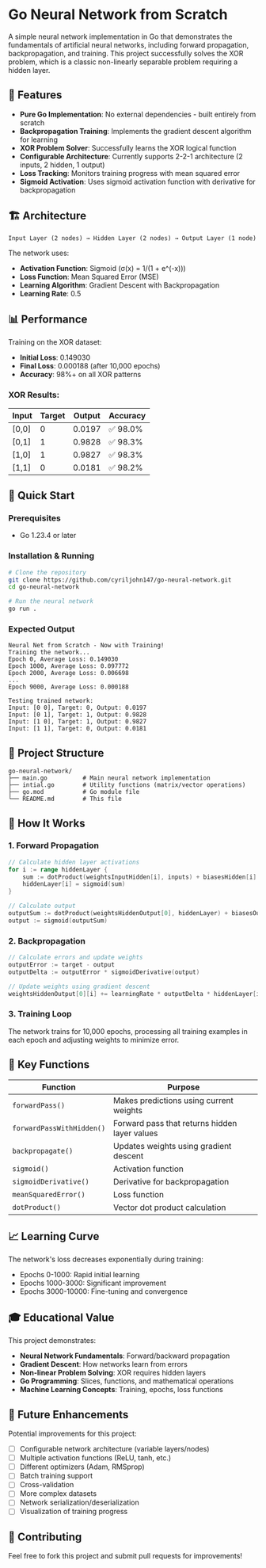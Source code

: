 # Go Neural Network from Scratch

A simple neural network implementation in Go that demonstrates the fundamentals of artificial neural networks, including forward propagation, backpropagation, and training. This project successfully solves the XOR problem, which is a classic non-linearly separable problem requiring a hidden layer.

## 🎯 Features

- **Pure Go Implementation**: No external dependencies - built entirely from scratch
- **Backpropagation Training**: Implements the gradient descent algorithm for learning
- **XOR Problem Solver**: Successfully learns the XOR logical function
- **Configurable Architecture**: Currently supports 2-2-1 architecture (2 inputs, 2 hidden, 1 output)
- **Loss Tracking**: Monitors training progress with mean squared error
- **Sigmoid Activation**: Uses sigmoid activation function with derivative for backpropagation

## 🏗️ Architecture

```
Input Layer (2 nodes) → Hidden Layer (2 nodes) → Output Layer (1 node)
```

The network uses:
- **Activation Function**: Sigmoid (σ(x) = 1/(1 + e^(-x)))
- **Loss Function**: Mean Squared Error (MSE)
- **Learning Algorithm**: Gradient Descent with Backpropagation
- **Learning Rate**: 0.5

## 📊 Performance

Training on the XOR dataset:
- **Initial Loss**: 0.149030
- **Final Loss**: 0.000188 (after 10,000 epochs)
- **Accuracy**: 98%+ on all XOR patterns

### XOR Results:
| Input | Target | Output | Accuracy |
|-------|--------|--------|----------|
| [0,0] | 0      | 0.0197 | ✅ 98.0% |
| [0,1] | 1      | 0.9828 | ✅ 98.3% |
| [1,0] | 1      | 0.9827 | ✅ 98.3% |
| [1,1] | 0      | 0.0181 | ✅ 98.2% |

## 🚀 Quick Start

### Prerequisites
- Go 1.23.4 or later

### Installation & Running
```bash
# Clone the repository
git clone https://github.com/cyriljohn147/go-neural-network.git
cd go-neural-network

# Run the neural network
go run .
```

### Expected Output
```
Neural Net from Scratch - Now with Training!
Training the network...
Epoch 0, Average Loss: 0.149030
Epoch 1000, Average Loss: 0.097772
Epoch 2000, Average Loss: 0.006698
...
Epoch 9000, Average Loss: 0.000188

Testing trained network:
Input: [0 0], Target: 0, Output: 0.0197
Input: [0 1], Target: 1, Output: 0.9828
Input: [1 0], Target: 1, Output: 0.9827
Input: [1 1], Target: 0, Output: 0.0181
```

## 📁 Project Structure

```
go-neural-network/
├── main.go          # Main neural network implementation
├── intial.go        # Utility functions (matrix/vector operations)
├── go.mod           # Go module file
└── README.md        # This file
```

## 🧠 How It Works

### 1. **Forward Propagation**
```go
// Calculate hidden layer activations
for i := range hiddenLayer {
    sum := dotProduct(weightsInputHidden[i], inputs) + biasesHidden[i]
    hiddenLayer[i] = sigmoid(sum)
}

// Calculate output
outputSum := dotProduct(weightsHiddenOutput[0], hiddenLayer) + biasesOutput[0]
output := sigmoid(outputSum)
```

### 2. **Backpropagation**
```go
// Calculate errors and update weights
outputError := target - output
outputDelta := outputError * sigmoidDerivative(output)

// Update weights using gradient descent
weightsHiddenOutput[0][i] += learningRate * outputDelta * hiddenLayer[i]
```

### 3. **Training Loop**
The network trains for 10,000 epochs, processing all training examples in each epoch and adjusting weights to minimize error.

## 🔧 Key Functions

| Function | Purpose |
|----------|---------|
| `forwardPass()` | Makes predictions using current weights |
| `forwardPassWithHidden()` | Forward pass that returns hidden layer values |
| `backpropagate()` | Updates weights using gradient descent |
| `sigmoid()` | Activation function |
| `sigmoidDerivative()` | Derivative for backpropagation |
| `meanSquaredError()` | Loss function |
| `dotProduct()` | Vector dot product calculation |

## 📈 Learning Curve

The network's loss decreases exponentially during training:
- Epochs 0-1000: Rapid initial learning
- Epochs 1000-3000: Significant improvement
- Epochs 3000-10000: Fine-tuning and convergence

## 🎓 Educational Value

This project demonstrates:
- **Neural Network Fundamentals**: Forward/backward propagation
- **Gradient Descent**: How networks learn from errors
- **Non-linear Problem Solving**: XOR requires hidden layers
- **Go Programming**: Slices, functions, and mathematical operations
- **Machine Learning Concepts**: Training, epochs, loss functions

## 🔮 Future Enhancements

Potential improvements for this project:
- [ ] Configurable network architecture (variable layers/nodes)
- [ ] Multiple activation functions (ReLU, tanh, etc.)
- [ ] Different optimizers (Adam, RMSprop)
- [ ] Batch training support
- [ ] Cross-validation
- [ ] More complex datasets
- [ ] Network serialization/deserialization
- [ ] Visualization of training progress

## 🤝 Contributing

Feel free to fork this project and submit pull requests for improvements!
